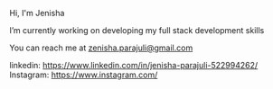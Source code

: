 

Hi, I'm Jenisha

I’m currently working on developing my full stack development skills

You can reach me at zenisha.parajuli@gmail.com

linkedin: https://www.linkedin.com/in/jenisha-parajuli-522994262/
Instagram: https://www.instagram.com/




